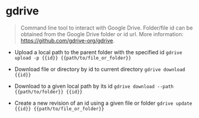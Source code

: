# gdrive
> Command line tool to interact with Google Drive.
> Folder/file id can be obtained from the Google Drive folder or id url.
> More information: <https://github.com/gdrive-org/gdrive>.

- Upload a local path to the parent folder with the specified id
`gdrive upload -p {{id}} {{path/to/file_or_folder}}`

- Download file or directory by id to current directory
`gdrive download {{id}}`

- Download to a given local path by its id
`gdrive download --path {{path/to/folder}} {{id}}`

- Create a new revision of an id using a given file or folder
`gdrive update {{id}} {{path/to/file_or_folder}}`
